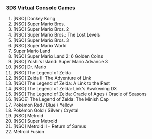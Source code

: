 ### 3DS Virtual Console Games

1. [NSO] Donkey Kong
1. [NSO] Super Mario Bros.
1. [NSO] Super Mario Bros. 2
1. [NSO] Super Mario Bros.: The Lost Levels
1. [NSO] Super Mario Bros. 3
1. [NSO] Super Mario World
1. Super Mario Land
1. [NSO] Super Mario Land 2: 6 Golden Coins
1. [NSO] Yoshi's Island: Super Mario Advance 3
1. [NSO] Dr. Mario
1. [NSO] The Legend of Zelda
1. [NSO] Zelda II: The Adventure of Link
1. [NSO] The Legend of Zelda: A Link to the Past
1. [NSO] The Legend of Zelda: Link's Awakening DX
1. [NSO] The Legend of Zelda: Oracle of Ages /  Oracle of Seasons
1. [NSOE] The Legend of Zelda: The Minish Cap
1. Pokémon Red / Blue / Yellow
1. Pokémon Gold / Silver / Crystal
1. [NSO] Metroid
1. [NSO] Super Metroid
1. [NSO] Metroid II - Return of Samus
1. Metroid Fusion